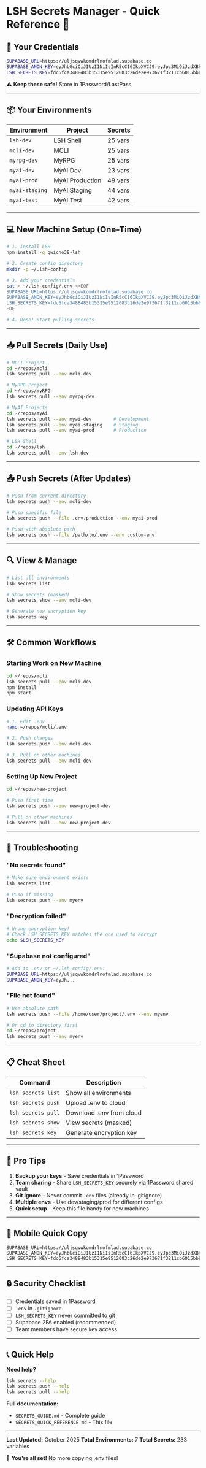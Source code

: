 # LSH Secrets Manager - Quick Reference 🔐

## 🚀 Your Credentials

```bash
SUPABASE_URL=https://uljsqvwkomdrlnofmlad.supabase.co
SUPABASE_ANON_KEY=eyJhbGciOiJIUzI1NiIsInR5cCI6IkpXVCJ9.eyJpc3MiOiJzdXBhYmFzZSIsInJlZiI6InVsanNxdndrb21kcmxub2ZtbGFkIiwicm9sZSI6ImFub24iLCJpYXQiOjE3NTY4MDIyNDQsImV4cCI6MjA3MjM3ODI0NH0.QCpfcEpxGX_5Wn8ljf_J2KWjJLGdF8zRsV_7OatxmHI
LSH_SECRETS_KEY=fdc6fca3488483b15315e9512083c26de2e973671f3211cb6015bb86ba09fe02
```

⚠️ **Keep these safe!** Store in 1Password/LastPass

---

## 📦 Your Environments

| Environment | Project | Secrets |
|-------------|---------|---------|
| `lsh-dev` | LSH Shell | 25 vars |
| `mcli-dev` | MCLI | 25 vars |
| `myrpg-dev` | MyRPG | 25 vars |
| `myai-dev` | MyAI Dev | 23 vars |
| `myai-prod` | MyAI Production | 49 vars |
| `myai-staging` | MyAI Staging | 44 vars |
| `myai-test` | MyAI Test | 42 vars |

---

## 💻 New Machine Setup (One-Time)

```bash
# 1. Install LSH
npm install -g gwicho38-lsh

# 2. Create config directory
mkdir -p ~/.lsh-config

# 3. Add your credentials
cat > ~/.lsh-config/.env <<EOF
SUPABASE_URL=https://uljsqvwkomdrlnofmlad.supabase.co
SUPABASE_ANON_KEY=eyJhbGciOiJIUzI1NiIsInR5cCI6IkpXVCJ9.eyJpc3MiOiJzdXBhYmFzZSIsInJlZiI6InVsanNxdndrb21kcmxub2ZtbGFkIiwicm9sZSI6ImFub24iLCJpYXQiOjE3NTY4MDIyNDQsImV4cCI6MjA3MjM3ODI0NH0.QCpfcEpxGX_5Wn8ljf_J2KWjJLGdF8zRsV_7OatxmHI
LSH_SECRETS_KEY=fdc6fca3488483b15315e9512083c26de2e973671f3211cb6015bb86ba09fe02
EOF

# 4. Done! Start pulling secrets
```

---

## 📥 Pull Secrets (Daily Use)

```bash
# MCLI Project
cd ~/repos/mcli
lsh secrets pull --env mcli-dev

# MyRPG Project
cd ~/repos/myRPG
lsh secrets pull --env myrpg-dev

# MyAI Projects
cd ~/repos/myAi
lsh secrets pull --env myai-dev        # Development
lsh secrets pull --env myai-staging    # Staging
lsh secrets pull --env myai-prod       # Production

# LSH Shell
cd ~/repos/lsh
lsh secrets pull --env lsh-dev
```

---

## 📤 Push Secrets (After Updates)

```bash
# Push from current directory
lsh secrets push --env mcli-dev

# Push specific file
lsh secrets push --file .env.production --env myai-prod

# Push with absolute path
lsh secrets push --file /path/to/.env --env custom-env
```

---

## 🔍 View & Manage

```bash
# List all environments
lsh secrets list

# Show secrets (masked)
lsh secrets show --env mcli-dev

# Generate new encryption key
lsh secrets key
```

---

## 🛠️ Common Workflows

### Starting Work on New Machine
```bash
cd ~/repos/mcli
lsh secrets pull --env mcli-dev
npm install
npm start
```

### Updating API Keys
```bash
# 1. Edit .env
nano ~/repos/mcli/.env

# 2. Push changes
lsh secrets push --env mcli-dev

# 3. Pull on other machines
lsh secrets pull --env mcli-dev
```

### Setting Up New Project
```bash
cd ~/repos/new-project

# Push first time
lsh secrets push --env new-project-dev

# Pull on other machines
lsh secrets pull --env new-project-dev
```

---

## 🚨 Troubleshooting

### "No secrets found"
```bash
# Make sure environment exists
lsh secrets list

# Push if missing
lsh secrets push --env myenv
```

### "Decryption failed"
```bash
# Wrong encryption key!
# Check LSH_SECRETS_KEY matches the one used to encrypt
echo $LSH_SECRETS_KEY
```

### "Supabase not configured"
```bash
# Add to .env or ~/.lsh-config/.env:
SUPABASE_URL=https://uljsqvwkomdrlnofmlad.supabase.co
SUPABASE_ANON_KEY=eyJh...
```

### "File not found"
```bash
# Use absolute path
lsh secrets push --file /home/user/project/.env --env myenv

# Or cd to directory first
cd ~/repos/project
lsh secrets push --env myenv
```

---

## 📋 Cheat Sheet

| Command | Description |
|---------|-------------|
| `lsh secrets list` | Show all environments |
| `lsh secrets push` | Upload .env to cloud |
| `lsh secrets pull` | Download .env from cloud |
| `lsh secrets show` | View secrets (masked) |
| `lsh secrets key` | Generate encryption key |

---

## 🎯 Pro Tips

1. **Backup your keys** - Save credentials in 1Password
2. **Team sharing** - Share `LSH_SECRETS_KEY` securely via 1Password shared vault
3. **Git ignore** - Never commit `.env` files (already in .gitignore)
4. **Multiple envs** - Use dev/staging/prod for different configs
5. **Quick setup** - Keep this file handy for new machines

---

## 📱 Mobile Quick Copy

```
SUPABASE_URL=https://uljsqvwkomdrlnofmlad.supabase.co
SUPABASE_ANON_KEY=eyJhbGciOiJIUzI1NiIsInR5cCI6IkpXVCJ9.eyJpc3MiOiJzdXBhYmFzZSIsInJlZiI6InVsanNxdndrb21kcmxub2ZtbGFkIiwicm9sZSI6ImFub24iLCJpYXQiOjE3NTY4MDIyNDQsImV4cCI6MjA3MjM3ODI0NH0.QCpfcEpxGX_5Wn8ljf_J2KWjJLGdF8zRsV_7OatxmHI
LSH_SECRETS_KEY=fdc6fca3488483b15315e9512083c26de2e973671f3211cb6015bb86ba09fe02
```

---

## 🔒 Security Checklist

- [ ] Credentials saved in 1Password
- [ ] `.env` in `.gitignore`
- [ ] `LSH_SECRETS_KEY` never committed to git
- [ ] Supabase 2FA enabled (recommended)
- [ ] Team members have secure key access

---

## 📞 Quick Help

**Need help?**
```bash
lsh secrets --help
lsh secrets push --help
lsh secrets pull --help
```

**Full documentation:**
- `SECRETS_GUIDE.md` - Complete guide
- `SECRETS_QUICK_REFERENCE.md` - This file

---

**Last Updated:** October 2025
**Total Environments:** 7
**Total Secrets:** 233 variables

🎉 **You're all set!** No more copying .env files!
